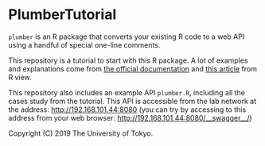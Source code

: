 # PlumberTutorial

`plumber` is an R package that converts your existing R code to a web API using a handful of special one-line comments.

This repository is a tutorial to start with this R package. A lot of examples and explanations come from [the official documentation](https://www.rplumber.io/docs/) and [this article](https://rviews.rstudio.com/2018/07/23/rest-apis-and-plumber/) from R view.

This repository also includes an example API `plumber.R`, including all the cases study from the tutorial. This API is accessible from the lab network at the address: http://192.168.101.44:8080 (you can try by accessing to this address from your web browser: http://192.168.101.44:8080/__swagger__/)

Copyright (C) 2019 The University of Tokyo.
